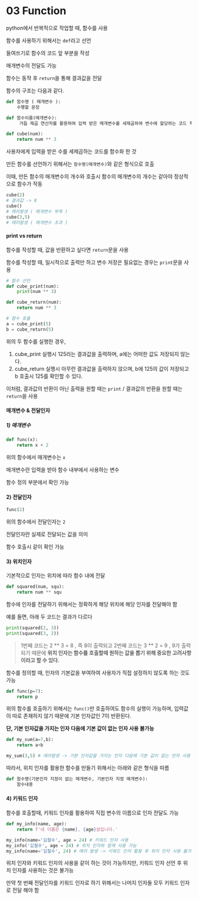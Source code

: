 # 03 Function

python에서 반복적으로 작업할 때, 함수를 사용

함수를 사용하기 위해서는 `def`라고 선언

들여쓰기로 함수의 코드 앞 부분을 작성

매개변수의 전달도 가능

함수는 동작 후 `return`을 통해 결과값을 전달

함수의 구조는 다음과 같다.
```python
def 함수명 ( 매개변수 ):
    수행할 문장
```

```python
def 함수이름(매개변수):
     거듭 제곱 연산자를 활용하여 입력 받은 매개변수를 세제곱하여 변수에 할당하는 코드 작성

def cube(num):
    return num ** 3
```
사용자에게 입력을 받은 수를 세제곱하는 코드를 함수화 한 것

만든 함수를 선언하기 위해서는 `함수명(매개변수)`와 같은 형식으로 호출

이때, 만든 함수의 매개변수의 개수와 호출시 함수의 매개변수의 개수는 같아야 정상적으로 함수가 작동

```python
cube(2)
# 결과값 -> 8
cube()
# 에러발생 ( 매개변수 부족 )
cube(3,5)
# 에러발생 ( 매개변수 초과 )
```

#### print vs return 

함수를 작성할 때, 값을 반환하고 싶다면 `return`문을 사용

함수를 작성할 때, 일시적으로 출력만 하고 변수 저장은 필요없는 경우는 `print`문을 사용

```python
# 함수 선언
def cube_print(num):
    print(num ** 3)

def cube_return(num):
    return num ** 3

# 함수 호출
a = cube_print(5)
b = cube_return(5)
```

위의 두 함수를 실행한 경우, 
1) cube_print 실행시 125라는 결과값을 출력하며, a에는 어떠한 값도 저장되지 않는다.
2) cube_return 실행시 아무런 결과값을 출력하지 않으며, b에 125의 값이 저장되고 b 호출시 125를 확인할 수 있다.

이처럼, 결과값의 반환이 아닌 출력을 원할 때는 `print` / 결과값의 반환을 원할 때는 `return`을 사용


#### 매개변수 & 전달인자

##### 1) 매개변수

```python
def func(x):
    return x + 2
```

위의 함수에서 매개변수는 `x`

매개변수란 입력을 받아 함수 내부에서 사용하는 변수

함수 정의 부분에서 확인 가능

#### 2) 전달인자

```python
func(2)
```

위의 함수에서 전달인자는 `2`

전달인자란 실제로 전달되는 값을 의미

함수 호출시 같이 확인 가능

#### 3) 위치인자

기본적으로 인자는 위치에 따라 함수 내에 전달

```python
def squared(num, squ):
    return num ** squ
```

함수에 인자를 전달하기 위해서는 정확하게 해당 위치에 해당 인자를 전달해야 함

예를 들면, 아래 두 코드는 결과가 다르다
```python
print(squared(2, 3)) 
print(squared(3, 2))
```

> 1번째 코드는 2 ** 3 = 8 , 즉 8이 출력되고
> 2번째 코드는 3 ** 2 = 9 , 9가 출력되기 때문에
> **위치 인자는 함수를 호출할때 원하는 값을 뽑기 위해 중요한 고려사항이라고 할 수 있다.**

함수를 정의할 때, 인자의 기본값을 부여하여 사용자가 직접 설정하지 않도록 하는 것도 가능

```python
def func(p=7):
    return p
```

위의 함수를 호출하기 위해서는 `func()`만 호출하여도 함수의 실행이 가능하며, 입력값이 따로 존재하지 않기 때문에 기본 인자값인 7이 반환된다.

**단, 기본 인자값을 가지는 인자 다음에 기본 값이 없는 인자 사용 불가능**

```python
def my_sum(a=7,b):
    return a+b

my_sum(3,5) # 에러발생 -> 기본 인자값을 가지는 인자 다음에 기본 값이 없는 인자 사용
```

따라서, 위치 인자를 활용한 함수를 만들기 위해서는 아래와 같은 형식을 따름

```python
def 함수명(기본인자 지정이 없는 매개변수, 기본인자 지정 매개변수):
    함수내용
```

#### 4) 키워드 인자

함수를 호출할때, 키워드 인자를 활용하여 직접 변수의 이름으로 인자 전달도 가능

```python 
def my_info(name, age):
    return f'내 이름은 {name}, {age}살입니다.'

my_info(name='김철수', age = 24) # 키워드 인자 사용
my_info('김철수', age = 24) # 위치 인자와 함께 사용 가능
my_info(name='김철수', 24) # 에러 발생 -> 키워드 인자 활용 후 위치 인자 사용 불가능
```

위치 인자와 키워드 인자의 사용을 같이 하는 것이 가능하지만, 키워드 인자 선언 후 위치 인자를 사용하는 것은 불가능

만약 첫 번째 전달인자를 키워드 인자로 하기 위해서는 나머지 인자들 모두 키워드 인자로 전달 해야 함
